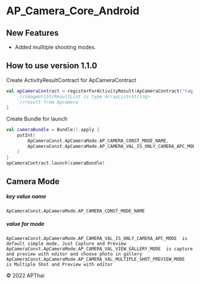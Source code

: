 # AP_Camera_Core_Android

## New Features
- Added mulltiple shooting modes.
## How to use version 1.1.0

Create ActivityResultContract for ApCameraContract
```kotlin
val apCameraContract = registerForActivityResult(ApCameraContract("tag_name")) { imageUriStrResultList ->
     //imageUriStrResultList is type ArrayList<String>
     //result from Apcamera
}
```
Create Bundle for launch
```kotlin
val cameraBundle = Bundle().apply {
    putInt(
        ApCameraConst.ApCameraMode.AP_CAMERA_CONST_MODE_NAME,
        ApCameraConst.ApCameraMode.AP_CAMERA_VAL_IS_ONLY_CAMERA_APC_MODE
    )
}
apCameraContract.launch(cameraBundle)
```

## Camera Mode
##### key value name
 ```
 ApCameraConst.ApCameraMode.AP_CAMERA_CONST_MODE_NAME
 ```
##### value for mode
```
ApCameraConst.ApCameraMode.AP_CAMERA_VAL_IS_ONLY_CAMERA_APC_MODE  is default simple mode. Just Capture and Preview
ApCameraConst.ApCameraMode.AP_CAMERA_VAL_VIEW_GALLERY_MODE  is capture and preview with editor and choose photo in gallery
ApCameraConst.ApCameraMode.AP_CAMERA_VAL_MULTIPLE_SHOT_PREVIEW_MODE  is Multiple Shot and Preview with editor
```



&copy; 2022 APThai
 
